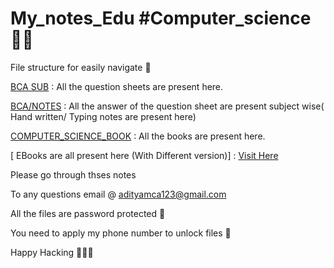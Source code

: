 # My_notes_Edu #Computer_science ✍🏻

File structure for easily navigate  🔭

[BCA SUB](https://github.com/ADITYADAS1999/My_notes_Edu/tree/main/BCA_MCA_EDU/BCA%20SUB) :  All the question sheets are present here.

[BCA/NOTES](https://github.com/ADITYADAS1999/My_notes_Edu/tree/main/BCA_MCA_EDU/BCA/NOTES) :  All the answer of the question sheet are present subject wise( Hand written/ Typing notes are present here)

[COMPUTER_SCIENCE_BOOK](https://github.com/ADITYADAS1999/My_notes_Edu/tree/main/BCA_MCA_EDU/COMPUTER_SCIENCE_BOOK) : All the books are present here. 

[ EBooks are all present here (With Different version)] : [Visit Here](https://z-lib.is/)

Please go through thses notes

To any questions email @ adityamca123@gmail.com

All the files are password protected 🔑

You need to apply my phone number to unlock files 🎉


Happy Hacking 🧑‍💻🎉
